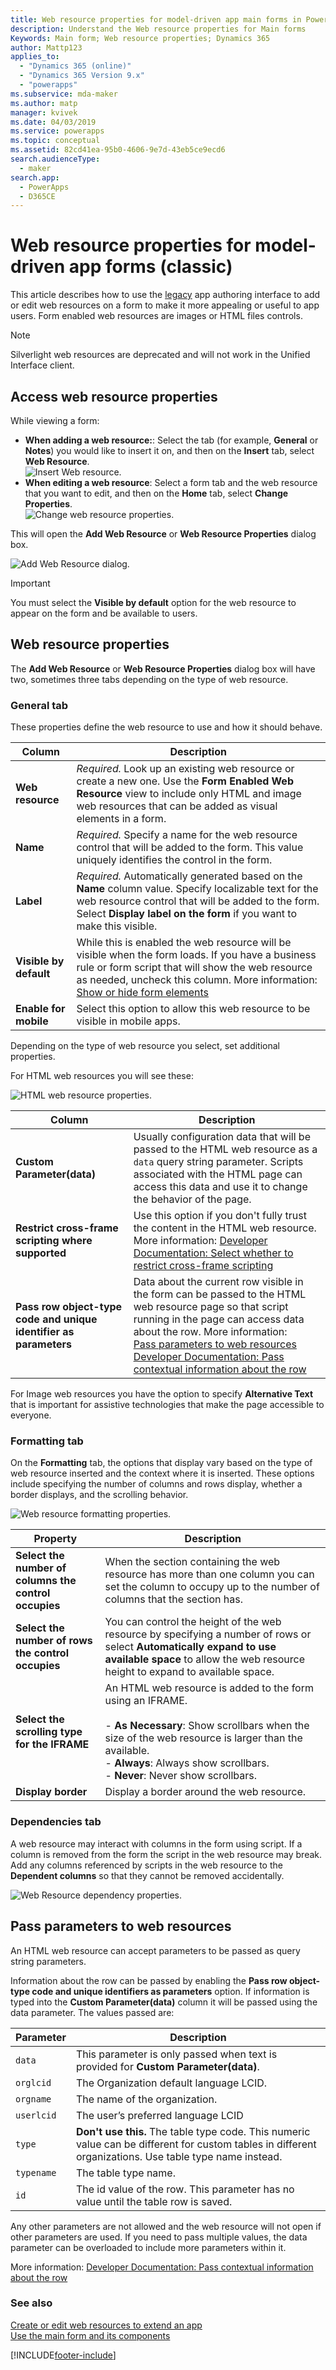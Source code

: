 ```yaml
---
title: Web resource properties for model-driven app main forms in Power Apps | MicrosoftDocs
description: Understand the Web resource properties for Main forms
Keywords: Main form; Web resource properties; Dynamics 365
author: Mattp123
applies_to: 
  - "Dynamics 365 (online)"
  - "Dynamics 365 Version 9.x"
  - "powerapps"
ms.subservice: mda-maker
ms.author: matp
manager: kvivek
ms.date: 04/03/2019
ms.service: powerapps
ms.topic: conceptual
ms.assetid: 82cd41ea-95b0-4606-9e7d-43eb5ce9ecd6
search.audienceType: 
  - maker
search.app: 
  - PowerApps
  - D365CE
---
```

# Web resource properties for model-driven app forms (classic)



This article describes how to use the [legacy](model-driven-app-glossary.md#legacy) app authoring interface to add or edit web resources on a form to make it more appealing or useful to app users. Form enabled web resources are images or HTML files controls.

> [!NOTE]
> Silverlight web resources are deprecated and will not work in the Unified Interface client.

## Access web resource properties

While viewing a form:
- **When adding a web resource:**: Select the tab (for example, **General** or **Notes**) you would like to insert it on, and then on the **Insert** tab, select **Web Resource**.<br />![Insert Web resource.](media/insert-web-resource.png)
- **When editing a web resource**: Select a form tab and the web resource that you want to edit, and then on the **Home** tab, select **Change Properties**. <br />![Change web resource properties.](media/web-resource-change-properties.png)

This will open the **Add Web Resource** or **Web Resource Properties** dialog box.

![Add Web Resource dialog.](media/add-web-resource-dialog.png)

> [!IMPORTANT]
> You must select the **Visible by default** option for the web resource to appear on the form and be available to users.

## Web resource properties

 The **Add Web Resource** or **Web Resource Properties** dialog box will have two, sometimes three tabs depending on the type of web resource.

### General tab

These properties define the web resource to use and how it should behave.

|Column|Description|
|--|--|
|**Web resource**|*Required.* Look up an existing web resource or create a new one. Use the **Form Enabled Web Resource** view to include only HTML and image web resources that can be added as visual elements in a form.|
|**Name**|*Required.* Specify a name for the web resource control that will be added to the form. This value uniquely identifies the control in the form.|
|**Label**|*Required.* Automatically generated based on the **Name** column value. Specify localizable text for the web resource control that will be added to the form. Select **Display label on the form** if you want to make this visible.|
|**Visible by default**|While this is enabled the web resource will be visible when the form loads. If you have a business rule or form script that will show the web resource as needed, uncheck this column. More information: [Show or hide form elements](visibility-options-legacy.md)|
|**Enable for mobile**|Select this option to allow this web resource to be visible in mobile apps.|

Depending on the type of web resource you select, set additional properties.

For HTML web resources you will see these:

![HTML web resource properties.](media/web-resource-general-html-properties.png)

|Column|Description|
|--|--|
|**Custom Parameter(data)**|Usually configuration data that will be passed to the HTML web resource as a `data` query string parameter. Scripts associated with the HTML page can access this data and use it to change the behavior of the page.|
|**Restrict cross-frame scripting where supported**|Use this option if you don't fully trust the content in the HTML web resource. More information: [Developer Documentation: Select whether to restrict cross-frame scripting](/dynamics365/customer-engagement/developer/use-iframe-and-web-resource-controls-on-a-form#select-whether-to-restrict-cross-frame-scripting)|
|**Pass row object-type code and unique identifier as parameters**|Data about the current row visible in the form can be passed to the HTML web resource page so that script running in the page can access data about the row. More information: <br />[Pass parameters to web resources](#pass-parameters-to-web-resources)<br />[Developer Documentation: Pass contextual information about the row](/dynamics365/customer-engagement/developer/use-iframe-and-web-resource-controls-on-a-form#pass-contextual-information-about-the-record)|

For Image web resources you have the option to specify **Alternative Text** that is important for assistive technologies that make the page accessible to everyone.

<!-- TODO: Why are Custom Parameters available to pass to image web resources? -->

### Formatting tab

On the **Formatting** tab, the options that display vary based on the type of web resource inserted and the context where it is inserted. These options include specifying the number of columns and rows display, whether a border displays, and the scrolling behavior.

![Web resource formatting properties.](media/web-resource-formatting-properties.png)

|Property|Description|  
|--------------|-----------------|
|**Select the number of columns the control occupies**|When the section containing the web resource has more than one column you can set the column to occupy up to the number of columns that the section has.|  
|**Select the number of rows the control occupies**|You can control the height of the web resource by specifying a number of rows or select **Automatically expand to use available space** to allow the web resource height to expand to available space.|  
|**Select the scrolling type for the IFRAME**|An HTML web resource is added to the form using an IFRAME.<br /><br /> - **As Necessary**: Show scrollbars when the size of the web resource is larger than the available.<br />- **Always**: Always show scrollbars.<br />- **Never**:  Never show scrollbars.|  
|**Display border**|Display a border around the web resource.|  


### Dependencies tab

A web resource may interact with columns in the form using script. If a column is removed from the form the script in the web resource may break. Add any columns referenced by scripts in the web resource to the **Dependent columns** so that they cannot be removed accidentally.

![Web Resource dependency properties.](media/web-resource-dependency-properties.png)
  
<a name="BKMK_PassingParametersToWebResource"></a> 
 
## Pass parameters to web resources 

An HTML web resource can accept parameters to be passed as query string parameters.  
  
Information about the row can be passed by enabling the **Pass row object-type code and unique identifiers as parameters** option. If information is typed into the **Custom Parameter(data)** column it will be passed using the data parameter. The values passed are:  
  
|Parameter|Description|  
|---------------|-----------------|  
|`data`|This parameter is only passed when text is provided for **Custom Parameter(data)**.|  
|`orglcid`|The Organization default language LCID.|  
|`orgname`|The name of the organization.|  
|`userlcid`|The user’s preferred language LCID|  
|`type`|**Don't use this.** The table type code. This numeric value can be different for custom tables in different organizations. Use table type name instead.|  
|`typename`|The table type name.|  
|`id`|The id value of the row. This parameter has no value until the table row is saved.|  
  
Any other parameters are not allowed and the web resource will not open if other parameters are used. If you need to pass multiple values, the data parameter can be overloaded to include more parameters within it.

More information: [Developer Documentation: Pass contextual information about the row](/dynamics365/customer-engagement/developer/use-iframe-and-web-resource-controls-on-a-form#pass-contextual-information-about-the-record)

### See also

[Create or edit web resources to extend an app](create-edit-web-resources.md)<br />
[Use the main form and its components](use-main-form-and-components.md)


[!INCLUDE[footer-include](../../includes/footer-banner.md)]